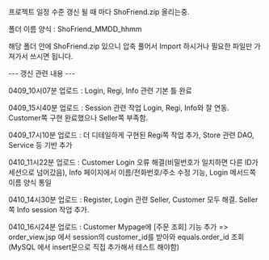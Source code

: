 프로젝트 일정 수준 갱신 될 때 마다 ShoFriend.zip 올리는중.

폴더 이름 양식 : ShoFriend_MMDD_hhmm

해당 폴더 안에 ShoFriend.zip 있으니 압축 풀어서 Import 하시거나 필요한 파일만 가져가서 쓰시면 됩니다.


--- 갱신 관련 내용 ---

0409_10시07분 업로드 : Login, Regi, Info 관련 기본 틀 완료

0409_15시40분 업로드 : Session 관련 작업 Login, Regi, Info와 잘 연동. Customer쪽 구현 완료했으나 Seller쪽 부족함.

0409_17시10분 업로드 : 더 디테일하게 구현된 Regi쪽 작업 추가, Store 관련 DAO, Service 등 기반 추가

0410_11시22분 업로드 : Customer Login 오류 해결(비밀번호가 일치하면 다른 ID가 세션으로 넘어갔음), Info 페이지에서 이름/전화번호/주소 수정 기능, Login 메서드쪽 이름 양식 통일

0410_14시30분 업로드 : Register, Login 관련 Seller, Customer 모두 해결. Seller쪽 Info session 작업 추가.

0410_16시24분 업로드 : Customer Mypage에 [주문 조회] 기능 추가 => order_view.jsp 에서 session의 customer_id를 받아와 equals.order_id 조회 (MySQL 에서 insert문으로 직접 추가해서 테스트 해야함)
